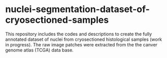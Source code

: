 # nuclei-segmentation-dataset-of-cryosectioned-samples
This repository includes the codes and descriptions to create the fully annotated dataset of nuclei from cryosectioned histological samples (work in progress). The raw image patches were extracted from the the canver genome atlas (TCGA) data base.
